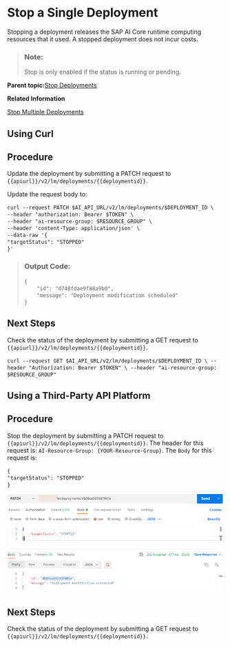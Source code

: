 <!-- loio1fa895527bd64c6c878733e293da99dc -->

# Stop a Single Deployment

Stopping a deployment releases the SAP AI Core runtime computing resources that it used. A stopped deployment does not incur costs.

> ### Note:  
> Stop is only enabled if the status is running or pending.

**Parent topic:**[Stop Deployments](stop-deployments-b7d2577.md " ")

**Related Information**  


[Stop Multiple Deployments](stop-multiple-deployments-331cdf5.md "")

<a name="task_i3h_n13_tcc"/>

<!-- task\_i3h\_n13\_tcc -->

## Using Curl



<a name="task_i3h_n13_tcc__steps_rst_3f2_5cc"/>

## Procedure

Update the deployment by submitting a PATCH request to `{{apiurl}}/v2/lm/deployments/{{deploymentid}}`.

Update the request body to:

```
curl --request PATCH $AI_API_URL/v2/lm/deployments/$DEPLOYMENT_ID \
--header "authorization: Bearer $TOKEN" \
--header "ai-resource-group: $RESOURCE_GROUP" \
--header 'content-Type: application/json' \
--data-raw '{
"targetStatus": "STOPPED"
}'

```

> ### Output Code:  
> ```
> {
>     "id": "d748fdae9f88a9b0",
>     "message": "Deployment modification scheduled"
> }
> 
> ```



<a name="task_i3h_n13_tcc__postreq_btd_hxs_zxb"/>

## Next Steps

Check the status of the deployment by submitting a GET request to `{{apiurl}}/v2/lm/deployments/{{deploymentid}}`.

```
curl --request GET $AI_API_URL/v2/lm/deployments/$DEPLOYMENT_ID \ --header "Authorization: Bearer $TOKEN" \ --header "ai-resource-group: $RESOURCE_GROUP"
```

<a name="task_cxf_n13_tcc"/>

<!-- task\_cxf\_n13\_tcc -->

## Using a Third-Party API Platform



<a name="task_cxf_n13_tcc__steps_zk2_jh2_5cc"/>

## Procedure

Stop the deployment by submitting a PATCH request to `{{apiurl}}/v2/lm/deployments/{{deploymentid}}`. The header for this request is: `AI-Resource-Group: {YOUR-Resource-Group}`. The `Body` for this request is:

```
{
"targetStatus": "STOPPED"
}
```

![](images/StopDeployment_f690e37.png)



<a name="task_cxf_n13_tcc__postreq_ndq_yws_zxb"/>

## Next Steps

Check the status of the deployment by submitting a GET request to `{{apiurl}}/v2/lm/deployments/{{deploymentid}}`.

